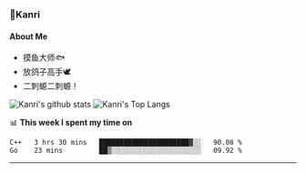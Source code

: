 ### 🌱Kanri
#### About Me
- 摸鱼大师🐟
- 放鸽子高手🕊
- 二刺螈二刺螈！

![Kanri's github stats](https://github-readme-stats.vercel.app/api?username=Yiwen-Chan&show_icons=true&theme=vue&line_height=20)
![Kanri's Top Langs](https://github-readme-stats.vercel.app/api/top-langs/?username=Yiwen-Chan&layout=compact&theme=vue&card_width=270)

📊 **This week I spent my time on**
<!--START_SECTION:waka-->
```text
C++   3 hrs 30 mins   ██████████████████████▓░░   90.08 % 
Go    23 mins         ██▒░░░░░░░░░░░░░░░░░░░░░░   09.92 % 
```
<!--END_SECTION:waka-->

***

